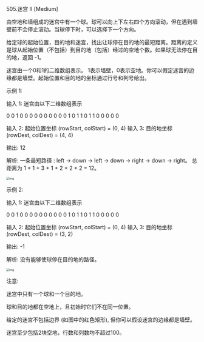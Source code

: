 505.迷宫 II [Medium]

由空地和墙组成的迷宫中有一个球。球可以向上下左右四个方向滚动，但在遇到墙壁前不会停止滚动。当球停下时，可以选择下一个方向。

给定球的起始位置，目的地和迷宫，找出让球停在目的地的最短距离。距离的定义是球从起始位置（不包括）到目的地（包括）经过的空地个数。如果球无法停在目的地，返回 -1。

迷宫由一个0和1的二维数组表示。 1表示墙壁，0表示空地。你可以假定迷宫的边缘都是墙壁。起始位置和目的地的坐标通过行号和列号给出。

 

示例 1:

输入 1: 迷宫由以下二维数组表示

0 0 1 0 0
0 0 0 0 0
0 0 0 1 0
1 1 0 1 1
0 0 0 0 0

输入 2: 起始位置坐标 (rowStart, colStart) = (0, 4)
输入 3: 目的地坐标 (rowDest, colDest) = (4, 4)

输出: 12

解析: 一条最短路径 : left -> down -> left -> down -> right -> down -> right。
             总距离为 1 + 1 + 3 + 1 + 2 + 2 + 2 = 12。

<img src="https://assets.leetcode.com/uploads/2018/10/12/maze_1_example_1.png" alt="img" style="zoom:50%;" />

示例 2:

输入 1: 迷宫由以下二维数组表示

0 0 1 0 0
0 0 0 0 0
0 0 0 1 0
1 1 0 1 1
0 0 0 0 0

输入 2: 起始位置坐标 (rowStart, colStart) = (0, 4)
输入 3: 目的地坐标 (rowDest, colDest) = (3, 2)

输出: -1

解析: 没有能够使球停在目的地的路径。

<img src="https://assets.leetcode.com/uploads/2018/10/13/maze_1_example_2.png" alt="img" style="zoom:50%;" />

 

注意:

迷宫中只有一个球和一个目的地。

球和目的地都在空地上，且初始时它们不在同一位置。

给定的迷宫不包括边界 (如图中的红色矩形), 但你可以假设迷宫的边缘都是墙壁。

迷宫至少包括2块空地，行数和列数均不超过100。